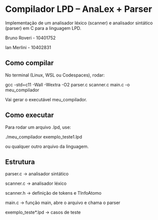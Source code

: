 # Compilador LPD – AnaLex + Parser

Implementação de um analisador léxico (scanner) e analisador sintático (parser) em C para a linguagem LPD.

Bruno Roveri - 10401752

Ian Merlini - 10402831


## Como compilar

No terminal (Linux, WSL ou Codespaces), rodar:

gcc -std=c11 -Wall -Wextra -O2 parser.c scanner.c main.c -o meu_compilador

Vai gerar o executável meu_compilador.


## Como executar

Para rodar um arquivo .lpd, use:

./meu_compilador exemplo_teste1.lpd

ou qualquer outro arquivo da linguagem.


## Estrutura
parser.c    -> analisador sintático

scanner.c   -> analisador léxico

scanner.h   -> definição de tokens e TInfoAtomo

main.c      -> função main, abre o arquivo e chama o parser

exemplo_teste*.lpd -> casos de teste
